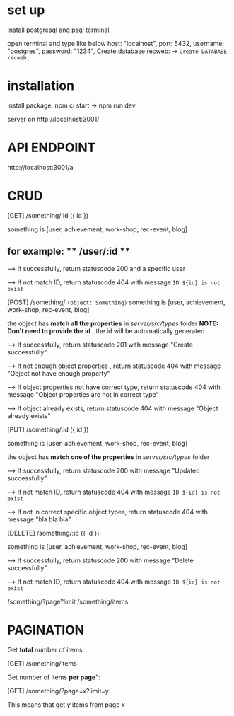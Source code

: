 # set up

Install postgresql and psql terminal

open terminal and type like below
host: "localhost",
port: 5432,
username: "postgres",
password: "1234",
Create database recweb: -> `Create DATABASE recweb;`

# installation

install package: npm ci
start -> npm run dev

server on http://localhost:3001/

# API ENDPOINT

http://localhost:3001/a
# CRUD

[GET] /something/:id ({ id })

something is [user, achievement, work-shop, rec-event, blog]

## for example: ** /user/:id **

--> If successfully, return statuscode 200 and a specific user

--> If not match ID, return statuscode 404 with message `ID ${id} is not exist`

[POST] /something/ `(object: Something)`
something is [user, achievement, work-shop, rec-event, blog]

the object has **match all the properties** in _server/src/types_ folder
**NOTE: Don't need to provide the id** , the id will be automatically generated

--> If successfully, return statuscode 201 with message "Create successfully"

--> If not enough object properties , return statuscode 404 with message "Object not have enough property"

--> If object properties not have correct type, return statuscode 404 with message "Object properties are not in correct type"

--> If object already exists, return statuscode 404 with message "Object already exists"

[PUT] /something/:id ({ id })

something is [user, achievement, work-shop, rec-event, blog]

the object has **match one of the properties** in _server/src/types_ folder

--> If successfully, return statuscode 200 with message "Updated successfully"

--> If not match ID, return statuscode 404 with message `ID ${id} is not exist`

--> If not in correct specific object types, return statuscode 404 with message "bla bla bla"

[DELETE] /something/:id ({ id })

something is [user, achievement, work-shop, rec-event, blog]

--> If successfully, return statuscode 200 with message "Delete successfully"

--> If not match ID, return statuscode 404 with message `ID ${id} is not exist`

/something/?page?limit
/something/items

# PAGINATION

Get **total** number of items:

[GET] /something/items

Get number of items **per page**":

[GET] /something/?page=x?limit=y

This means that get *y* items from page *x* 


